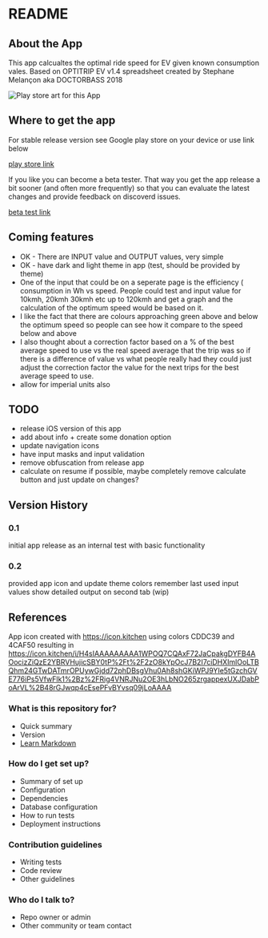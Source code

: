 # README #

## About the App

This app calcualtes the optimal ride speed for EV given known consumption vales. Based on
OPTITRIP EV v1.4 spreadsheet created by Stephane Melançon aka DOCTORBASS 2018

![Play store art for this App](https://i.ibb.co/f25dYPQ/functieafbeelding.jpg)

## Where to get the app

For stable release version see Google play store on your device or use link below

[play store link](https://play.google.com/store/apps/details?id=be.hcpl.android.optitripev)

If you like you can become a beta tester. That way you get the app release a bit sooner (and often
more frequently) so that you can evaluate the latest changes and provide feedback on discoverd issues.

[beta test link](https://play.google.com/apps/testing/be.hcpl.android.optitripev)

## Coming features

* OK - There are INPUT value and OUTPUT values, very simple
* OK - have dark and light theme in app (test, should be provided by theme)
* One of the input that could be on a seperate page is the efficiency ( consumption in Wh vs speed. People could test  and input value for 10kmh, 20kmh 30kmh etc up to 120kmh and get a graph and the calculation of the optimum speed would be based on it.
* I like the fact that there are colours approaching green above and below the optimum speed so people can see how it compare to the speed below and above
* I also thought about a correction factor based on a % of the best average speed to use vs the real speed average that the trip was so if there is a difference of value vs what people really had they could just adjust the correction factor the value for the next trips for the best average speed to use.
* allow for imperial units also

## TODO

* release iOS version of this app
* add about info + create some donation option
* update navigation icons
* have input masks and input validation
* remove obfuscation from release app
* calculate on resume if possible, maybe completely remove calculate button and just update on changes?

## Version History

### 0.1

initial app release as an internal test with basic functionality

### 0.2

provided app icon and update theme colors
remember last used input values
show detailed output on second tab (wip)

## References

App icon created with https://icon.kitchen using colors CDDC39 and 4CAF50 resulting in
https://icon.kitchen/i/H4sIAAAAAAAAA1WPOQ7CQAxF72JaCpakgDYFB4AOocizZiQzE2YBRVHujicSBY0tP%2Ft%2F2zO8kYpOcJ7B2I7ciDHXImlOoLTBQhm24GTwDATmrOPUywGjdd72phDBsgVhu0Ah8shGKiWPJ9YIe5tGzchGVE776iPs5VfwFlk1%2Bz%2FRig4VNRJNu2OE3hLbNO265zrgappexUXJDabPoArVL%2B48rGJwqp4cEsePFvBYvsq09jLoAAAA

### What is this repository for? ###

* Quick summary
* Version
* [Learn Markdown](https://bitbucket.org/tutorials/markdowndemo)

### How do I get set up? ###

* Summary of set up
* Configuration
* Dependencies
* Database configuration
* How to run tests
* Deployment instructions

### Contribution guidelines ###

* Writing tests
* Code review
* Other guidelines

### Who do I talk to? ###

* Repo owner or admin
* Other community or team contact